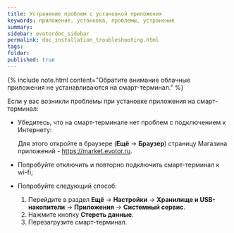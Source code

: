 ```yaml
---
title: Устранение проблем с установкой приложения
keywords: приложение, установка, проблемы, устранение
summary:
sidebar: evotordoc_sidebar
permalink: doc_installation_troubleshooting.html
tags:
folder:
published: true
---
```


{% include note.html content="Обратите внимание облачные приложения не устанавливаются на смарт-терминал." %}

Если у вас возникли проблемы при установке приложения на смарт-терминал:

* Убедитесь, что на смарт-терминале нет проблем с подключением к Интернету:

   Для этого откройте в браузере (**Ещё** → **Браузер**) страницу Магазина приложений - https://market.evotor.ru.

* Попробуйте отключить и повторно подключить смарт-терминал к wi-fi;

* Попробуйте следующий способ:
   1. Перейдите в раздел **Ещё** → **Настройки** → **Хранилище и USB-накопители** → **Приложения** → **Системный сервис**.
   2. Нажмите кнопку **Стереть данные**.
   3. Перезагрузите смарт-терминал.
